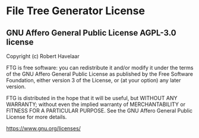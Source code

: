 # File Tree Generator License

## GNU Affero General Public License AGPL-3.0 license

Copyright (c) Robert Havelaar

FTG is free software: you can redistribute it and/or modify
it under the terms of the GNU Affero General Public License as published by
the Free Software Foundation, either version 3 of the License, or
(at your option) any later version.

FTG is distributed in the hope that it will be useful,
but WITHOUT ANY WARRANTY; without even the implied warranty of
MERCHANTABILITY or FITNESS FOR A PARTICULAR PURPOSE. See the
GNU Affero General Public License for more details.

 <https://www.gnu.org/licenses/>
